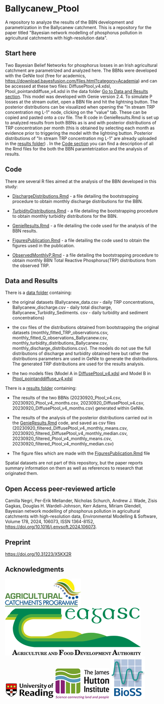 # Ballycanew_Ptool

A repository to analyze the results of the BBN development and parametrization in the Ballycanew catchment. This is a repository for the paper titled "Bayesian network modelling of phosphorus pollution in agricultural catchments with high-resolution data".

## Start here

Two Bayesian Belief Networks for phosphorus losses in an Irish agricultural catchment are parametrized and analyzed here. The BBNs were developed with the GeNIe tool (free for academics, https://download.bayesfusion.com/files.html?category=Academia) and can be accessed at these two files: DiffusePtool_v4.xdsl, Ptool_pointanddiffuse_v4.xdsl in the data folder [Go to Data and Results section](#data-and-results). This model was developed with Genie version 2.4. To simulate P losses at the stream outlet, open a BBN file and hit the lightning button. The posterior distributions can be visualized when opening the "In stream TRP concentration mg L-1" node, clicking on the "value" tab. These can be copied and pasted onto a csv file. The R code in GenieResults.Rmd is set up to analyzed results from both BBNs as is and with posterior distributions of TRP concentration per month (this is obtained by selecting each month as evidence prior to triggering the model with the lightning button. Posterior distributions of "In stream TRP concentration mg L-1" are already uploaded in the [results folder](https://github.com/CamillaNegri/Ballycanew_Ptool/tree/main/results)) . 
In the [Code section](#code)  you can find a description of all the Rmd files for the both the BBN paramtetrization and the analysis of results. 

## Code

There are several R files aimed at the analysis of the BBN developed in this study:

- [DischargeDistributions.Rmd](https://github.com/CamillaNegri/Ballycanew_Ptool/blob/main/DischargeDistributions.Rmd) - a file detailing the bootstrapping procedure to obtain monthly discharge distributions for the BBN.

- [TurbidityDistributions.Rmd](https://github.com/CamillaNegri/Ballycanew_Ptool/blob/main/TurbidityDistributions.Rmd) - a file detailing the bootstrapping procedure to obtain monthly turbidity distributions for the BBN.

- [GenieResults.Rmd](https://github.com/CamillaNegri/Ballycanew_Ptool/blob/main/GenieResults.Rmd) - a file detailing the code used for the analysis of the BBN results.

- [FiguresPublication.Rmd](https://github.com/CamillaNegri/Ballycanew_Ptool/blob/main/FiguresPublication.Rmd) - a file detailing the code used to obtain the figures used in the publication.

- [ObservedMonthlyP.Rmd](https://github.com/CamillaNegri/Ballycanew_Ptool/blob/main/ObservedMonthlyP.Rmd) - a file detailing the bootstrapping procedure to obtain monthly BBN Total Reactive Phosphorus(TRP) distributions from the observed TRP.

## Data and Results

There is a [data folder](https://github.com/CamillaNegri/Ballycanew_Ptool/tree/main/data) containing:
- the original datasets (Ballycanew_data.csv - daily TRP concentrations, Ballycanew_discharge.csv - daily total discharge, Ballycanew_Turbidity_Sediments. csv - daily turbidity and sediment concentrations)

- the csv files of the distributions obtained from bootstrapping the original datasets (monthly_fitted_TRP_observations.csv, monthly_fitted_Q_observations_Ballycanew.csv, monthly_turbidity_distributions_Ballycanew.csv, monthly_discharge_distributions.csv). The models do not use the full distributions of discharge and turbidity obtained here but rather the distributions parameters are used in GeNIe to generate the distributions. The generated TRP distributions are used for the results analysis. 

- the two models files (Model A in [DiffusePtool_v4.xdsl](https://github.com/CamillaNegri/Ballycanew_Ptool/blob/main/data/DiffusePtool_v4.xdsl) and Model B in [Ptool_pointanddiffuse_v4.xdsl](https://github.com/CamillaNegri/Ballycanew_Ptool/blob/main/data/Ptool_pointanddiffuse_v4.xdsl)

There is a [results folder](https://github.com/CamillaNegri/Ballycanew_Ptool/tree/main/results) containing:
- The results of the two BBNs (20230920_Ptool_v4.csv, 20230920_Ptool_v4_months.csv, 20230920_DiffusePtool_v4.csv, 20230920_DiffusePtool_v4_months.csv) generated within GeNIe.

- The results of the analysis of the posterior distributions carried out in the [GenieResults.Rmd](https://github.com/CamillaNegri/Ballycanew_Ptool/blob/main/GenieResults.Rmd) code, and saved as csv files (20230920_filtered_DiffusePtool_v4_monthly_means.csv, 20230920_filtered_DiffusePtool_v4_monthly_median.csv, 20230920_filtered_Ptool_v4_monthly_means.csv, 20230920_filtered_Ptool_v4_monthly_median.csv)

- The figure files which are made with the [FiguresPublication.Rmd](https://github.com/CamillaNegri/Ballycanew_Ptool/blob/main/FiguresPublication.Rmd) file

Spatial datasets are not part of this repository, but the paper reports summary information on them as well as references to research that originated them.

## Open Access peer-reviewed article
Camilla Negri, Per-Erik Mellander, Nicholas Schurch, Andrew J. Wade, Zisis Gagkas, Douglas H. Wardell-Johnson, Kerr Adams, Miriam Glendell,
Bayesian network modelling of phosphorus pollution in agricultural catchments with high-resolution data,
Environmental Modelling & Software, Volume 178, 2024, 106073, ISSN 1364-8152, https://doi.org/10.1016/j.envsoft.2024.106073.

## Preprint
https://doi.org/10.31223/X5KX2R

## Acknowledgments

![Agricultural Catchments Programme logo](https://github.com/CamillaNegri/Ballycanew_Ptool/blob/main/Acknowledgments/ACP-logo.png)
![Teagasc- Agriculture and Food Development Authority logo](https://github.com/CamillaNegri/Ballycanew_Ptool/blob/main/Acknowledgments/logo-teagasc2x.png)
![University of Reading logo](https://github.com/CamillaNegri/Ballycanew_Ptool/blob/main/Acknowledgments/UoR_logo.png)
![The James Hutton Institute logo](https://github.com/CamillaNegri/Ballycanew_Ptool/blob/main/Acknowledgments/JHI_logo.jpg)
![Biomathemathics and Statistics Scotland (BioSS) logo](https://github.com/CamillaNegri/Ballycanew_Ptool/blob/main/Acknowledgments/BioSS_logo.png)



